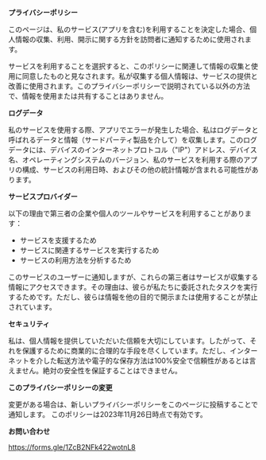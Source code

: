 **プライバシーポリシー**

このページは、私のサービス(アプリを含む)を利用することを決定した場合、個人情報の収集、利用、開示に関する方針を訪問者に通知するために使用されます。

サービスを利用することを選択すると、このポリシーに関連して情報の収集と使用に同意したものと見なされます。私が収集する個人情報は、サービスの提供と改善に使用されます。このプライバシーポリシーで説明されている以外の方法で、情報を使用または共有することはありません。

**ログデータ**

私のサービスを使用する際、アプリでエラーが発生した場合、私はログデータと呼ばれるデータと情報（サードパーティ製品を介して）を収集します。このログデータには、デバイスのインターネットプロトコル（"IP"）アドレス、デバイス名、オペレーティングシステムのバージョン、私のサービスを利用する際のアプリの構成、サービスの利用日時、およびその他の統計情報が含まれる可能性があります。

**サービスプロバイダー**

以下の理由で第三者の企業や個人のツールやサービスを利用することがあります：

- サービスを支援するため
- サービスに関連するサービスを実行するため
- サービスの利用方法を分析するため

このサービスのユーザーに通知しますが、これらの第三者はサービスが収集する情報にアクセスできます。その理由は、彼らが私たちに委託されたタスクを実行するためです。ただし、彼らは情報を他の目的で開示または使用することが禁止されています。

**セキュリティ**

私は、個人情報を提供していただいた信頼を大切にしています。したがって、それを保護するために商業的に合理的な手段を尽くしています。ただし、インターネットを介した転送方法や電子的な保存方法は100%安全で信頼性があるとは言えません。絶対の安全性を保証することはできません。

**このプライバシーポリシーの変更**

変更がある場合は、新しいプライバシーポリシーをこのページに投稿することで通知します。
このポリシーは2023年11月26日時点で有効です。

**お問い合わせ**

https://forms.gle/1ZcB2NFk422wotnL8
